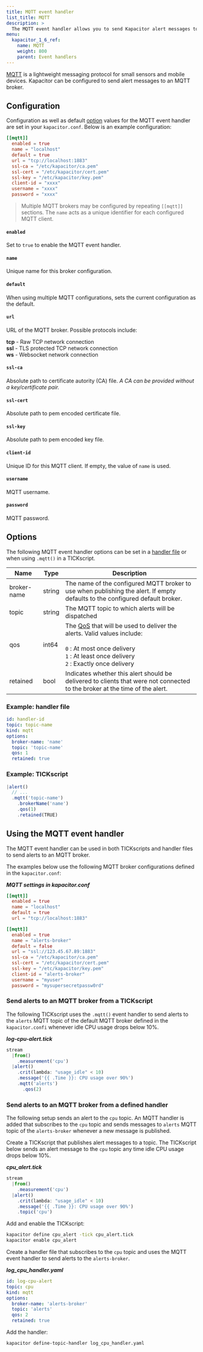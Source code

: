 ```yaml
---
title: MQTT event handler
list_title: MQTT
description: >
  The MQTT event handler allows you to send Kapacitor alert messages to an MQTT handler. This page includes configuration options and usage examples.
menu:
  kapacitor_1_6_ref:
    name: MQTT
    weight: 800
    parent: Event handlers
---
```


[MQTT](http://mqtt.org/) is a lightweight messaging protocol for small sensors and mobile devices.
Kapacitor can be configured to send alert messages to an MQTT broker.

## Configuration
Configuration as well as default [option](#options) values for the MQTT
event handler are set in your `kapacitor.conf`.
Below is an example configuration:

```toml
[[mqtt]]
  enabled = true
  name = "localhost"
  default = true
  url = "tcp://localhost:1883"
  ssl-ca = "/etc/kapacitor/ca.pem"
  ssl-cert = "/etc/kapacitor/cert.pem"
  ssl-key = "/etc/kapacitor/key.pem"
  client-id = "xxxx"
  username = "xxxx"
  password = "xxxx"
```

> Multiple MQTT brokers may be configured by repeating `[[mqtt]]` sections.
> The `name` acts as a unique identifier for each configured MQTT client.

#### `enabled`
Set to `true` to enable the MQTT event handler.

#### `name`
Unique name for this broker configuration.

#### `default`
When using multiple MQTT configurations, sets the current configuration as
the default.

#### `url`
URL of the MQTT broker.
Possible protocols include:

**tcp** - Raw TCP network connection   
**ssl** - TLS protected TCP network connection  
**ws** - Websocket network connection  

#### `ssl-ca`
Absolute path to certificate autority (CA) file.
_A CA can be provided without a key/certificate pair._

#### `ssl-cert`
Absolute path to pem encoded certificate file.

#### `ssl-key`
Absolute path to pem encoded key file.

#### `client-id`
Unique ID for this MQTT client.
If empty, the value of `name` is used.

#### `username`
MQTT username.

#### `password`
MQTT password.


## Options
The following MQTT event handler options can be set in a
[handler file](/kapacitor/v1.6/event_handlers/#create-a-topic-handler-with-a-handler-file) or when using
`.mqtt()` in a TICKscript.

| Name        | Type   | Description                                                                                                                  |
| ----        | ----   | -----------                                                                                                                  |
| broker-name | string | The name of the configured MQTT broker to use when publishing the alert. If empty defaults to the configured default broker. |
|	topic       | string | The MQTT topic to which alerts will be dispatched                                                                            |
| qos         | int64  | The [QoS](http://docs.oasis-open.org/mqtt/mqtt/v3.1.1/os/mqtt-v3.1.1-os.html#_Toc398718099) that will be used to deliver the alerts. Valid values include: <br><br><code>0</code> : At most once delivery<br><code>1</code> : At least once delivery<br><code>2</code> : Exactly once delivery |
|	retained    | bool   | Indicates whether this alert should be delivered to clients that were not connected to the broker at the time of the alert.  |

### Example: handler file
```yaml
id: handler-id
topic: topic-name
kind: mqtt
options:
  broker-name: 'name'
  topic: 'topic-name'
  qos: 1
  retained: true
```

### Example: TICKscript
```js
|alert()
  // ...
  .mqtt('topic-name')
    .brokerName('name')
    .qos(1)
    .retained(TRUE)
```

## Using the MQTT event handler
The MQTT event handler can be used in both TICKscripts and handler files to send
alerts to an MQTT broker.

The examples below use the following MQTT broker configurations defined in the
`kapacitor.conf`:

_**MQTT settings in kapacitor.conf**_
```toml
[[mqtt]]
  enabled = true
  name = "localhost"
  default = true
  url = "tcp://localhost:1883"

[[mqtt]]
  enabled = true
  name = "alerts-broker"
  default = false
  url = "ssl://123.45.67.89:1883"
  ssl-ca = "/etc/kapacitor/ca.pem"
  ssl-cert = "/etc/kapacitor/cert.pem"
  ssl-key = "/etc/kapacitor/key.pem"
  client-id = "alerts-broker"
  username = "myuser"
  password = "mysupersecretpassw0rd"
```

### Send alerts to an MQTT broker from a TICKscript

The following TICKscript uses the `.mqtt()` event handler to send alerts to the
`alerts` MQTT topic of the default MQTT broker defined in the `kapacitor.confi`
whenever idle CPU usage drops below 10%.

_**log-cpu-alert.tick**_  
```js
stream
  |from()
    .measurement('cpu')
  |alert()
    .crit(lambda: "usage_idle" < 10)
    .message('{{ .Time }}: CPU usage over 90%')
    .mqtt('alerts')
      .qos(2)
```

### Send alerts to an MQTT broker from a defined handler

The following setup sends an alert to the `cpu` topic.
An MQTT handler is added that subscribes to the `cpu` topic and sends messages
to `alerts` MQTT topic of the `alerts-broker` whenever a new message is published.

Create a TICKscript that publishes alert messages to a topic.
The TICKscript below sends an alert message to the `cpu` topic any time idle CPU
usage drops below 10%.

_**cpu\_alert.tick**_
```js
stream
  |from()
    .measurement('cpu')
  |alert()
    .crit(lambda: "usage_idle" < 10)
    .message('{{ .Time }}: CPU usage over 90%')
    .topic('cpu')
```

Add and enable the TICKscript:

```bash
kapacitor define cpu_alert -tick cpu_alert.tick
kapacitor enable cpu_alert
```

Create a handler file that subscribes to the `cpu` topic and uses the MQTT event
handler to send alerts to the `alerts-broker`.

_**log\_cpu\_handler.yaml**_
```yaml
id: log-cpu-alert
topic: cpu
kind: mqtt
options:
  broker-name: 'alerts-broker'
  topic: 'alerts'
  qos: 2
  retained: true
```

Add the handler:

```bash
kapacitor define-topic-handler log_cpu_handler.yaml
```
